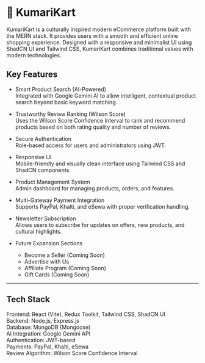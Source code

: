 # 🛒 KumariKart

KumariKart is a culturally inspired modern eCommerce platform built with the MERN stack. It provides users with a smooth and efficient online shopping experience. Designed with a responsive and minimalist UI using ShadCN UI and Tailwind CSS, KumariKart combines traditional values with modern technologies.

## Key Features

- Smart Product Search (AI-Powered)  
  Integrated with Google Gemini AI to allow intelligent, contextual product search beyond basic keyword matching.

- Trustworthy Review Ranking (Wilson Score)  
  Uses the Wilson Score Confidence Interval to rank and recommend products based on both rating quality and number of reviews.

- Secure Authentication  
  Role-based access for users and administrators using JWT.

- Responsive UI  
  Mobile-friendly and visually clean interface using Tailwind CSS and ShadCN components.

- Product Management System  
  Admin dashboard for managing products, orders, and features.

- Multi-Gateway Payment Integration  
  Supports PayPal, Khalti, and eSewa with proper verification handling.

- Newsletter Subscription  
  Allows users to subscribe for updates on offers, new products, and cultural highlights.

- Future Expansion Sections
  - Become a Seller (Coming Soon)
  - Advertise with Us
  - Affiliate Program (Coming Soon)
  - Gift Cards (Coming Soon)

---

## Tech Stack

Frontend: React (Vite), Redux Toolkit, Tailwind CSS, ShadCN UI  
Backend: Node.js, Express.js  
Database: MongoDB (Mongoose)  
AI Integration: Google Gemini API  
Authentication: JWT-based  
Payments: PayPal, Khalti, eSewa  
Review Algorithm: Wilson Score Confidence Interval
